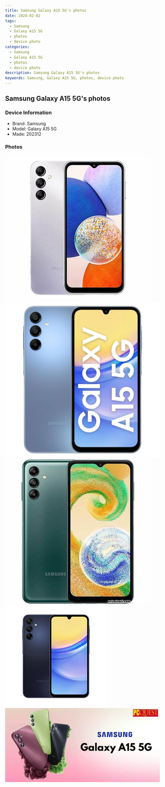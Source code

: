 ```yaml
---
title: Samsung Galaxy A15 5G's photos
date: 2024-02-02
tags: 
  - Samsung
  - Galaxy A15 5G
  - photos
  - device photo
categories: 
  - Samsung
  - Galaxy A15 5G
  - photos
  - device photo
description: Samsung Galaxy A15 5G's photos
keywords: Samsung, Galaxy A15 5G, photos, device photo
---
```


## Samsung Galaxy A15 5G's photos

### Device Information

- Brand: Samsung
- Model: Galaxy A15 5G
- Made: 202312

### Photos

![/images/best-assets/devices/samsung/samsung-galaxy-a15-5g/1.jpg](/images/best-assets/devices/samsung/samsung-galaxy-a15-5g/1.jpg)
![/images/best-assets/devices/samsung/samsung-galaxy-a15-5g/2.jpg](/images/best-assets/devices/samsung/samsung-galaxy-a15-5g/2.jpg)
![/images/best-assets/devices/samsung/samsung-galaxy-a15-5g/3.jpg](/images/best-assets/devices/samsung/samsung-galaxy-a15-5g/3.jpg)
![/images/best-assets/devices/samsung/samsung-galaxy-a15-5g/4.jpg](/images/best-assets/devices/samsung/samsung-galaxy-a15-5g/4.jpg)
![/images/best-assets/devices/samsung/samsung-galaxy-a15-5g/5.jpg](/images/best-assets/devices/samsung/samsung-galaxy-a15-5g/5.jpg)

